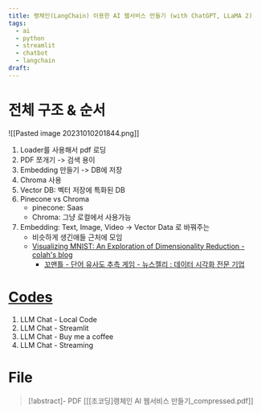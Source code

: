 ```yaml
---
title: 랭체인(LangChain) 이용한 AI 웹서비스 만들기 (with ChatGPT, LLaMA 2)
tags:
  - ai
  - python
  - streamlit
  - chatbot
  - langchain
draft:
---
```


# 전체  구조 & 순서

![[Pasted image 20231010201844.png]]

1. Loader를 사용해서 pdf 로딩
2. PDF 쪼개기 -> 검색 용이
3. Embedding 만들기 -> DB에 저장
4. Chroma 사용
5. Vector DB: 벡터 저장에 특화된 DB
6. Pinecone vs Chroma
	- pinecone: Saas
	- Chroma: 그냥 로컬에서 사용가능
7. Embedding: Text, Image, Video → Vector Data 로 바꿔주는
	- 비슷하게 생긴애들 근처에 모임
	-  [Visualizing MNIST: An Exploration of Dimensionality Reduction - colah's blog](https://colah.github.io/posts/2014-10-Visualizing-MNIST/)
        - [꼬맨틀 - 단어 유사도 추측 게임 - 뉴스젤리 : 데이터 시각화 전문 기업](https://semantle-ko.newsjel.ly/)


# [Codes](https://github.com/rho715/quartz/tree/v4/content/3.%20Resources/Python/LLM%20Chat%20-%20JoCoding)
1. LLM Chat - Local Code
2. LLM Chat - Streamlit
3. LLM Chat - Buy me a coffee
4. LLM Chat - Streaming

# File
> [!abstract]- PDF
> [[[조코딩]랭체인 AI 웹서비스 만들기_compressed.pdf]]